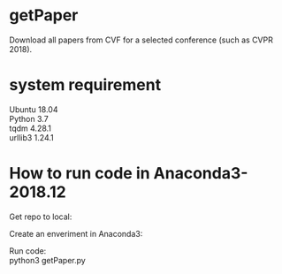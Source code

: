 # getPaper

Download all papers from CVF for a selected conference (such as CVPR 2018).

# system requirement
Ubuntu 18.04   
Python 3.7  
tqdm 4.28.1   
urllib3 1.24.1


# How to run code in Anaconda3-2018.12

Get repo to local:


Create an enveriment in Anaconda3:


Run code:  
python3 getPaper.py
